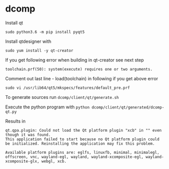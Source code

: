 # dcomp

Install qt

```
sudo python3.6 -m pip install pyqt5
```

Install qtdesigner with
```
sudo yum install -y qt-creator
```

If you get following error when building in qt-creator see next step
```
toolchain.prf(50): system(execute) requires one or two arguments.
```

Comment out last line - load(toolchain) in following if you get above error
```
sudo vi /usr/lib64/qt5/mkspecs/features/default_pre.prf
```

To generate sources run 
```dcomp/client/qt/generate.sh```

Execute the python program with
```python dcomp/client/qt/generated/dcomp-qt.py```

Results in

```
qt.qpa.plugin: Could not load the Qt platform plugin "xcb" in "" even though it was found.
This application failed to start because no Qt platform plugin could be initialized. Reinstalling the application may fix this problem.

Available platform plugins are: eglfs, linuxfb, minimal, minimalegl, offscreen, vnc, wayland-egl, wayland, wayland-xcomposite-egl, wayland-xcomposite-glx, webgl, xcb.
```
